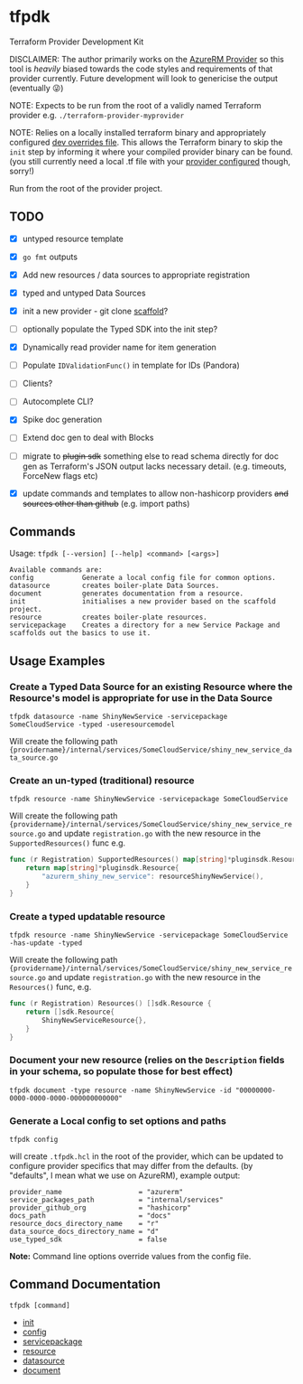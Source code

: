 # tfpdk
Terraform Provider Development Kit

DISCLAIMER: The author primarily works on the [AzureRM Provider](https://github.com/hashicorp/terraform-provider-azurerm) so this tool is *heavily* biased towards the code styles and requirements of that provider currently.  Future development will look to genericise the output (eventually 😜) 
 
NOTE: Expects to be run from the root of a validly named Terraform provider e.g. `./terraform-provider-myprovider`

NOTE: Relies on a locally installed terraform binary and appropriately configured [dev overrides file](https://www.terraform.io/docs/cli/config/config-file.html#development-overrides-for-provider-developers). This 
allows the Terraform binary to skip the `init` step by informing it where your compiled provider binary can be found. (you still currently need a local .tf file with your [provider configured](https://www.terraform.io/docs/language/providers/configuration.html) though, sorry!)

Run from the root of the provider project.

## TODO
- [x] untyped resource template
- [x] `go fmt` outputs
- [x] Add new resources / data sources to appropriate registration
- [x] typed and untyped Data Sources
- [x] init a new provider - git clone [scaffold](https://github.com/hashicorp/terraform-provider-scaffolding)?
- [ ] optionally populate the Typed SDK into the init step? 
- [x] Dynamically read provider name for item generation
- [ ] Populate `IDValidationFunc()` in template for IDs (Pandora)
- [ ] Clients?
- [ ] Autocomplete CLI?
- [x] Spike doc generation 
- [ ] Extend doc gen to deal with Blocks
- [ ] migrate to ~~plugin sdk~~ something else to read schema directly for doc gen as Terraform's JSON output lacks necessary detail. (e.g. timeouts, ForceNew flags etc)
- [x] update commands and templates to allow non-hashicorp providers ~~and sources other than github~~ (e.g. import paths)


## Commands

Usage: `tfpdk [--version] [--help] <command> [<args>]`

```
Available commands are:
config            Generate a local config file for common options.  
datasource        creates boiler-plate Data Sources.  
document          generates documentation from a resource.  
init              initialises a new provider based on the scaffold project.  
resource          creates boiler-plate resources.  
servicepackage    Creates a directory for a new Service Package and scaffolds out the basics to use it.  
```

## Usage Examples

### Create a Typed Data Source for an existing Resource where the Resource's model is appropriate for use in the Data Source
```shell
tfpdk datasource -name ShinyNewService -servicepackage SomeCloudService -typed -useresourcemodel
```
Will create the following path `{providername}/internal/services/SomeCloudService/shiny_new_service_data_source.go`

### Create an un-typed (traditional) resource 
```shell
tfpdk resource -name ShinyNewService -servicepackage SomeCloudService
```
Will create the following path `{providername}/internal/services/SomeCloudService/shiny_new_service_resource.go`
and update `registration.go` with the new resource in the `SupportedResources()` func e.g. 

```go
func (r Registration) SupportedResources() map[string]*pluginsdk.Resource {
	return map[string]*pluginsdk.Resource{
		"azurerm_shiny_new_service": resourceShinyNewService(),
	}
}
```

### Create a typed updatable resource 
```shell
tfpdk resource -name ShinyNewService -servicepackage SomeCloudService -has-update -typed
```
Will create the following path `{providername}/internal/services/SomeCloudService/shiny_new_service_resource.go`
and update `registration.go` with the new resource in the `Resources()` func, e.g.
```go
func (r Registration) Resources() []sdk.Resource {
	return []sdk.Resource{
		ShinyNewServiceResource{},
	}
}
```

### Document your new resource (relies on the `Description` fields in your schema, so populate those for best effect)
```shell
tfpdk document -type resource -name ShinyNewService -id "00000000-0000-0000-0000-000000000000"
```

### Generate a Local config to set options and paths

```shell
tfpdk config
```
will create `.tfpdk.hcl` in the root of the provider, which can be updated to configure provider specifics that may differ from the defaults. (by "defaults", I mean what we use on AzureRM), example output:

```
provider_name                   = "azurerm"
service_packages_path           = "internal/services"
provider_github_org             = "hashicorp"
docs_path                       = "docs"
resource_docs_directory_name    = "r"
data_source_docs_directory_name = "d"
use_typed_sdk                   = false
```

**Note:** Command line options override values from the config file.

## Command Documentation
`tfpdk [command]`
* [init](docs/init.md)
* [config](docs/config.md)
* [servicepackage](docs/servicepackage.md)
* [resource](docs/resource.md)
* [datasource](docs/datasource.md)
* [document](docs/document.md)